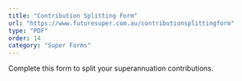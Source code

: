 ```yaml
---
title: "Contribution Splitting Form"
url: "https://www.futuresuper.com.au/contributionsplittingform"
type: "PDF"
order: 14
category: "Super Forms"
---
```


Complete this form to split your superannuation contributions.
